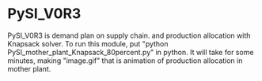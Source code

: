 # PySI_V0R3
PySI_V0R3 is demand plan on supply chain. and production allocation with Knapsack solver.
To run this module, put "python PySI_mother_plant_Knapsack_80percent.py" in python.
It will take for some minutes, making "image.gif" that is animation of production allocation in mother plant.
